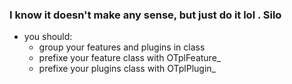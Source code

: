 ### I know it doesn't make any sense, but just do it lol . Silo
- you should:
	- group your features and plugins in class
	- prefixe your feature class with OTplFeature_
	- prefixe your plugins class with OTplPlugin_